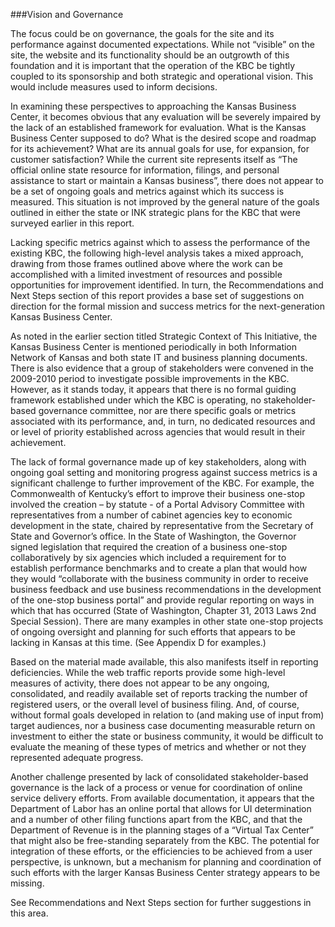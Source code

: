 ###Vision and Governance

The focus could be on governance, the goals for the site and its performance against documented expectations.  While not “visible” on the site, the website and its functionality should be an outgrowth of this foundation and it is important that the operation of the KBC be tightly coupled to its sponsorship and both strategic and operational vision. This would include measures used to inform decisions.

In examining these perspectives to approaching the Kansas Business Center, it becomes obvious that any evaluation will be severely impaired by the lack of an established framework for evaluation.  What is the Kansas Business Center supposed to do?  What is the desired scope and roadmap for its achievement?  What are its annual goals for use, for expansion, for customer satisfaction?  While the current site represents itself as “The official online state resource for information, filings, and personal assistance to start or maintain a Kansas business”, there does not appear to be a set of ongoing goals and metrics against which its success is measured. This situation is not improved by the general nature of the goals outlined in either the state or INK strategic plans for the KBC that were surveyed earlier in this report.

Lacking specific metrics against which to assess the performance of the existing KBC, the following high-level analysis takes a mixed approach, drawing from those frames outlined above where the work can be accomplished with a limited investment of resources and possible opportunities for improvement identified.  In turn, the Recommendations and Next Steps section of this report provides a base set of suggestions on direction for the formal mission and success metrics for the next-generation Kansas Business Center.

As noted in the earlier section titled Strategic Context of This Initiative, the Kansas Business Center is mentioned periodically in both Information Network of Kansas and both state IT and business planning documents.  There is also evidence that a group of stakeholders were convened in the 2009-2010 period to investigate possible improvements in the KBC.  However, as it stands today, it appears that there is no formal guiding framework established under which the KBC is operating, no stakeholder-based governance committee, nor are there specific goals or metrics associated with its performance, and, in turn, no dedicated resources and or level of priority established across agencies that would result in their achievement.

The lack of formal governance made up of key stakeholders, along with ongoing goal setting and monitoring progress against success metrics is a significant challenge to further improvement of the KBC.  For example, the Commonwealth of Kentucky’s effort to improve their business one-stop involved the creation – by statute - of a Portal Advisory Committee with representatives from a number of cabinet agencies key to economic development in the state, chaired by representative from the Secretary of State and Governor’s office.  In the State of Washington, the Governor signed legislation that required the creation of a business one-stop collaboratively by six agencies which included a requirement for to establish performance benchmarks and to create a plan that would how they would “collaborate with the business community in order to receive business feedback and use business recommendations in the development of the one-stop business portal” and provide regular reporting on ways in which that has occurred (State of Washington, Chapter 31, 2013 Laws 2nd Special Session). There are many examples in other state one-stop projects of ongoing oversight and planning for such efforts that appears to be lacking in Kansas at this time. (See Appendix D for examples.)

Based on the material made available, this also manifests itself in reporting deficiencies. While the web traffic reports provide some high-level measures of activity, there does not appear to be any ongoing, consolidated, and readily available set of reports tracking the number of registered users, or the overall level of business filing. And, of course, without formal goals developed in relation to (and making use of input from) target audiences, nor a business case documenting measurable return on investment to either the state or business community, it would be difficult to evaluate the meaning of these types of metrics and whether or not they represented adequate progress.

Another challenge presented by lack of consolidated stakeholder-based governance is the lack of a process or venue for coordination of online service delivery efforts.  From available documentation, it appears that the Department of Labor has an online portal that allows for UI determination and a number of other filing functions apart from the KBC, and that the Department of Revenue is in the planning stages of a  “Virtual Tax Center” that might also be free-standing separately from the KBC.  The potential for integration of these efforts, or the efficiencies to be achieved from a user perspective, is unknown, but a mechanism for planning and coordination of such efforts with the larger Kansas Business Center strategy appears to be missing.

See Recommendations and Next Steps section for further suggestions in this area.

